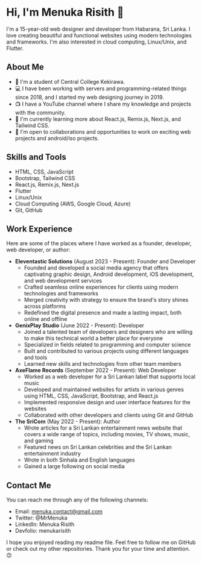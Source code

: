 # Hi, I'm Menuka Risith 👋

I'm a 15-year-old web designer and developer from Habarana, Sri Lanka. I love creating beautiful and functional websites using modern technologies and frameworks. I'm also interested in cloud computing, Linux/Unix, and Flutter.

## About Me

- 🏫 I'm a student of Central College Kekirawa.
- 💻 I have been working with servers and programming-related things since 2018, and I started my web designing journey in 2019.
- 📺 I have a YouTube channel where I share my knowledge and projects with the community.
- 🌱 I'm currently learning more about React.js, Remix.js, Next.js, and Tailwind CSS.
- 🤝 I'm open to collaborations and opportunities to work on exciting web projects and android/iso projects.

## Skills and Tools

- HTML, CSS, JavaScript
- Bootstrap, Tailwind CSS
- React.js, Remix.js, Next.js
- Flutter
- Linux/Unix
- Cloud Computing (AWS, Google Cloud, Azure)
- Git, GitHub

## Work Experience

Here are some of the places where I have worked as a founder, developer, web developer, or author:

- **Eleventastic Solutions** (August 2023 - Present): Founder and Developer
    - Founded and developed a social media agency that offers captivating graphic design, Android development, iOS development, and web development services
    - Crafted seamless online experiences for clients using modern technologies and frameworks
    - Merged creativity with strategy to ensure the brand's story shines across platforms
    - Redefined the digital presence and made a lasting impact, both online and offline
- **GenixPlay Studio** (June 2022 - Present): Developer
    - Joined a talented team of developers and designers who are willing to make this technical world a better place for everyone
    - Specialized in fields related to programming and computer science
    - Built and contributed to various projects using different languages and tools
    - Learned new skills and technologies from other team members
- **AxeFlame Records** (September 2022 - Present): Web Developer
    - Worked as a web developer for a Sri Lankan label that supports local music
    - Developed and maintained websites for artists in various genres using HTML, CSS, JavaScript, Bootstrap, and React.js
    - Implemented responsive design and user interface features for the websites
    - Collaborated with other developers and clients using Git and GitHub
- **The SriCom** (May 2022 - Present): Author
    - Wrote articles for a Sri Lankan entertainment news website that covers a wide range of topics, including movies, TV shows, music, and gaming
    - Featured news on Sri Lankan celebrities and the Sri Lankan entertainment industry
    - Wrote in both Sinhala and English languages
    - Gained a large following on social media

## Contact Me

You can reach me through any of the following channels:

- Email: menuka.contact@gmail.com
- Twitter: @MrMenuka
- LinkedIn: Menuka Risith
- Devfolio: menukarisith

I hope you enjoyed reading my readme file. Feel free to follow me on GitHub or check out my other repositories. Thank you for your time and attention. 😊
